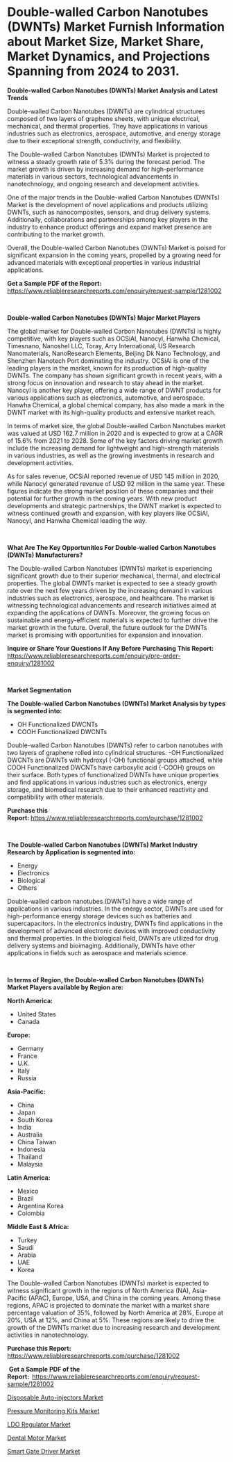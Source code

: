 <p><h1>Double-walled Carbon Nanotubes (DWNTs) Market Furnish Information about Market Size, Market Share, Market Dynamics, and Projections Spanning from 2024 to 2031.</h1></p><p><strong>Double-walled Carbon Nanotubes (DWNTs) Market Analysis and Latest Trends</strong></p>
<p><p>Double-walled Carbon Nanotubes (DWNTs) are cylindrical structures composed of two layers of graphene sheets, with unique electrical, mechanical, and thermal properties. They have applications in various industries such as electronics, aerospace, automotive, and energy storage due to their exceptional strength, conductivity, and flexibility.</p><p>The Double-walled Carbon Nanotubes (DWNTs) Market is projected to witness a steady growth rate of 5.3% during the forecast period. The market growth is driven by increasing demand for high-performance materials in various sectors, technological advancements in nanotechnology, and ongoing research and development activities.</p><p>One of the major trends in the Double-walled Carbon Nanotubes (DWNTs) Market is the development of novel applications and products utilizing DWNTs, such as nanocomposites, sensors, and drug delivery systems. Additionally, collaborations and partnerships among key players in the industry to enhance product offerings and expand market presence are contributing to the market growth.</p><p>Overall, the Double-walled Carbon Nanotubes (DWNTs) Market is poised for significant expansion in the coming years, propelled by a growing need for advanced materials with exceptional properties in various industrial applications.</p></p>
<p><strong>Get a Sample PDF of the Report:&nbsp;</strong> <a href="https://www.reliableresearchreports.com/enquiry/request-sample/1281002">https://www.reliableresearchreports.com/enquiry/request-sample/1281002</a></p>
<p>&nbsp;</p>
<p><strong>Double-walled Carbon Nanotubes (DWNTs) Major Market Players</strong></p>
<p><p>The global market for Double-walled Carbon Nanotubes (DWNTs) is highly competitive, with key players such as OCSiAl, Nanocyl, Hanwha Chemical, Timesnano, Nanoshel LLC, Toray, Arry International, US Research Nanomaterials, NanoResearch Elements, Beijing Dk Nano Technology, and Shenzhen Nanotech Port dominating the industry. OCSiAl is one of the leading players in the market, known for its production of high-quality DWNTs. The company has shown significant growth in recent years, with a strong focus on innovation and research to stay ahead in the market. Nanocyl is another key player, offering a wide range of DWNT products for various applications such as electronics, automotive, and aerospace. Hanwha Chemical, a global chemical company, has also made a mark in the DWNT market with its high-quality products and extensive market reach. </p><p>In terms of market size, the global Double-walled Carbon Nanotubes market was valued at USD 162.7 million in 2020 and is expected to grow at a CAGR of 15.6% from 2021 to 2028. Some of the key factors driving market growth include the increasing demand for lightweight and high-strength materials in various industries, as well as the growing investments in research and development activities. </p><p>As for sales revenue, OCSiAl reported revenue of USD 145 million in 2020, while Nanocyl generated revenue of USD 92 million in the same year. These figures indicate the strong market position of these companies and their potential for further growth in the coming years. With new product developments and strategic partnerships, the DWNT market is expected to witness continued growth and expansion, with key players like OCSiAl, Nanocyl, and Hanwha Chemical leading the way.</p></p>
<p>&nbsp;</p>
<p><strong>What Are The Key Opportunities For Double-walled Carbon Nanotubes (DWNTs) Manufacturers?</strong></p>
<p><p>The Double-walled Carbon Nanotubes (DWNTs) market is experiencing significant growth due to their superior mechanical, thermal, and electrical properties. The global DWNTs market is expected to see a steady growth rate over the next few years driven by the increasing demand in various industries such as electronics, aerospace, and healthcare. The market is witnessing technological advancements and research initiatives aimed at expanding the applications of DWNTs. Moreover, the growing focus on sustainable and energy-efficient materials is expected to further drive the market growth in the future. Overall, the future outlook for the DWNTs market is promising with opportunities for expansion and innovation.</p></p>
<p><strong>Inquire or Share Your Questions If Any Before Purchasing This Report:</strong> <a href="https://www.reliableresearchreports.com/enquiry/pre-order-enquiry/1281002">https://www.reliableresearchreports.com/enquiry/pre-order-enquiry/1281002</a></p>
<p>&nbsp;</p>
<p><strong>Market Segmentation</strong></p>
<p><strong>The Double-walled Carbon Nanotubes (DWNTs) Market Analysis by types is segmented into:</strong></p>
<p><ul><li>OH Functionalized DWCNTs</li><li>COOH Functionalized DWCNTs</li></ul></p>
<p><p>Double-walled Carbon Nanotubes (DWNTs) refer to carbon nanotubes with two layers of graphene rolled into cylindrical structures. -OH Functionalized DWCNTs are DWNTs with hydroxyl (-OH) functional groups attached, while COOH Functionalized DWCNTs have carboxylic acid (-COOH) groups on their surface. Both types of functionalized DWNTs have unique properties and find applications in various industries such as electronics, energy storage, and biomedical research due to their enhanced reactivity and compatibility with other materials.</p></p>
<p><strong>Purchase this Report:&nbsp;</strong><a href="https://www.reliableresearchreports.com/purchase/1281002">https://www.reliableresearchreports.com/purchase/1281002</a></p>
<p>&nbsp;</p>
<p><strong>The Double-walled Carbon Nanotubes (DWNTs) Market Industry Research by Application is segmented into:</strong></p>
<p><ul><li>Energy</li><li>Electronics</li><li>Biological</li><li>Others</li></ul></p>
<p><p>Double-walled carbon nanotubes (DWNTs) have a wide range of applications in various industries. In the energy sector, DWNTs are used for high-performance energy storage devices such as batteries and supercapacitors. In the electronics industry, DWNTs find applications in the development of advanced electronic devices with improved conductivity and thermal properties. In the biological field, DWNTs are utilized for drug delivery systems and bioimaging. Additionally, DWNTs have other applications in fields such as aerospace and materials science.</p></p>
<p>&nbsp;</p>
<p><strong>In terms of Region, the Double-walled Carbon Nanotubes (DWNTs) Market Players available by Region are:</strong></p>
<p>
    <p> <strong> North America: </strong>
        <ul>
            <li>United States</li>
            <li>Canada</li>
        </ul>
        </p> 
    <p> <strong> Europe: </strong>
        <ul>
            <li>Germany</li>
            <li>France</li>
            <li>U.K.</li>
            <li>Italy</li>
            <li>Russia</li>
        </ul>
        </p> 
    <p> <strong> Asia-Pacific: </strong>
        <ul>
            <li>China</li>
            <li>Japan</li>
            <li>South Korea</li>
            <li>India</li>
            <li>Australia</li>
            <li>China Taiwan</li>
            <li>Indonesia</li>
            <li>Thailand</li>
            <li>Malaysia</li>
        </ul>
        </p> 
    <p> <strong> Latin America: </strong>
        <ul>
            <li>Mexico</li>
            <li>Brazil</li>
            <li>Argentina Korea</li>
            <li>Colombia</li>
        </ul>
        </p> 
    <p> <strong> Middle East & Africa: </strong>
        <ul>
            <li>Turkey</li>
            <li>Saudi</li>
            <li>Arabia</li>
            <li>UAE</li>
            <li>Korea</li>
        </ul>
    </p>
    </p>
<p><p>The Double-walled Carbon Nanotubes (DWNTs) market is expected to witness significant growth in the regions of North America (NA), Asia-Pacific (APAC), Europe, USA, and China in the coming years. Among these regions, APAC is projected to dominate the market with a market share percentage valuation of 35%, followed by North America at 28%, Europe at 20%, USA at 12%, and China at 5%. These regions are likely to drive the growth of the DWNTs market due to increasing research and development activities in nanotechnology.</p></p>
<p><strong>Purchase this Report: </strong><a href="https://www.reliableresearchreports.com/purchase/1281002">https://www.reliableresearchreports.com/purchase/1281002</a></p>
<p>&nbsp;<strong>Get a Sample PDF of the Report:&nbsp;&nbsp;</strong><a href="https://www.reliableresearchreports.com/enquiry/request-sample/1281002">https://www.reliableresearchreports.com/enquiry/request-sample/1281002</a></p>
<p><strong></strong></p>
<p><p><a href="https://github.com/changoleonlaverguenzanoexiste/Market-Research-Report-List-2/blob/main/disposable-auto-injectors-market.md">Disposable Auto-injectors Market</a></p><p><a href="https://github.com/tamvrosiya/Market-Research-Report-List-2/blob/main/pressure-monitoring-kits-market.md">Pressure Monitoring Kits Market</a></p><p><a href="https://medium.com/@elianhickle/ldo-regulator-market-outlook-industry-overview-and-forecast-2024-to-2031-22eacad2ccac">LDO Regulator Market</a></p><p><a href="https://medium.com/@elianhickle/dental-motor-market-size-reveals-the-best-marketing-channels-in-global-industry-c85544fdc576">Dental Motor Market</a></p><p><a href="https://medium.com/p/21db7230a7a2/edit">Smart Gate Driver Market</a></p></p>